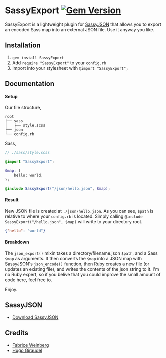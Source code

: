 # SassyExport [![Gem Version](https://badge.fury.io/rb/SassyExport.svg)](http://badge.fury.io/rb/SassyExport)

SassyExport is a lightweight plugin for [SassyJSON](https://github.com/HugoGiraudel/SassyJSON) that allows you to export an encoded Sass map into an external JSON file. Use it anyway you like.

## Installation

1. `gem install SassyExport`
2. Add `require "SassyExport"` to your `config.rb`
3. Import into your stylesheet with `@import "SassyExport";`

## Documentation

#### Setup

Our file structure,
```
root
├── sass
│   ├── style.scss
├── json
└── config.rb
```

Sass,
```scss
// ./sass/style.scss

@import "SassyExport";

$map: (
	hello: world,
);

@include SassyExport("/json/hello.json", $map);
```

#### Result

New JSON file is created at `./json/hello.json`. As you can see, `$path` is relative to where your `config.rb` is located. Simply calling `@include SassyExport("/hello.json", $map)` will write to your directory root.
```json
{"hello": "world"}
```

#### Breakdown

The `json_export()` mixin takes a directory/filename.json `$path`, and a Sass `$map` as arguments. It then converts the `$map` into a JSON map with SassyJSON's `json_encode()` function, then Ruby creates a new file (or updates an existing file), and writes the contents of the json string to it. I'm no Ruby expert, so if you belive that you could improve the small amount of code here, feel free to.

Enjoy.

## SassyJSON

* [Download SassyJSON](https://github.com/HugoGiraudel/SassyJSON)

## Credits

* [Fabrice Weinberg](http://twitter.com/fweinb)
* [Hugo Giraudel](http://twitter.com/hugogiraudel)
